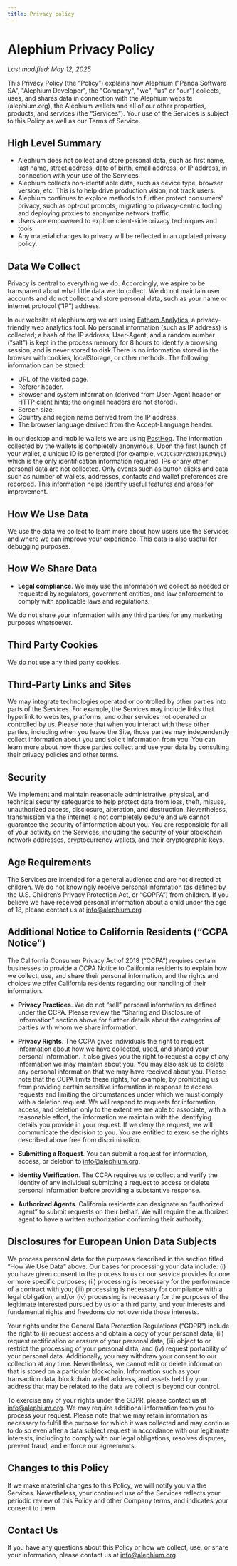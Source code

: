 ```yaml
---
title: Privacy policy
---
```


# Alephium Privacy Policy

_Last modified: May 12, 2025_

This Privacy Policy (the “Policy”) explains how Alephium ("Panda Software SA", "Alephium Developer", the "Company", "we", "us" or "our") collects, uses, and shares data in connection with the Alephium website (alephium.org), the Alephium wallets and all of our other properties, products, and services (the “Services”). Your use of the Services is subject to this Policy as well as our Terms of Service.

## High Level Summary

- Alephium does not collect and store personal data, such as first name, last name, street address, date of birth, email address, or IP address, in connection with your use of the Services.
- Alephium collects non-identifiable data, such as device type, browser version, etc. This is to help drive production vision, not track users.
- Alephium continues to explore methods to further protect consumers' privacy, such as opt-out prompts, migrating to privacy-centric tooling and deploying proxies to anonymize network traffic.
- Users are empowered to explore client-side privacy techniques and tools.
- Any material changes to privacy will be reflected in an updated privacy policy.

## Data We Collect

Privacy is central to everything we do. Accordingly, we aspire to be transparent about what little data we do collect. We do not maintain user accounts and do not collect and store personal data, such as your name or internet protocol (“IP”) address.

In our website at alephium.org we are using [Fathom Analytics](https://usefathom.com/), a privacy-friendly web analytics tool. No personal information (such as IP address) is collected; a hash of the IP address, User-Agent, and a random number (“salt”) is kept in the process memory for 8 hours to identify a browsing session, and is never stored to disk.There is no information stored in the browser with cookies, localStorage, or other methods. The following information can be stored:

- URL of the visited page.
- Referer header.
- Browser and system information (derived from User-Agent header or HTTP client hints; the original headers are not stored).
- Screen size.
- Country and region name derived from the IP address.
- The browser language derived from the Accept-Language header.

In our desktop and mobile wallets we are using [PostHog](https://posthog.com/). The information collected by the wallets is completely anonymous. Upon the first launch of your wallet, a unique ID is generated (for example, `vCJGCsDPrZ8WJaIKZMWjU`) which is the only identification information required. IPs or any other personal data are not collected. Only events such as button clicks and data such as number of wallets, addresses, contacts and wallet preferences are recorded. This information helps identify useful features and areas for improvement.

## How We Use Data

We use the data we collect to learn more about how users use the Services and where we can improve your experience. This data is also useful for debugging purposes.

## How We Share Data

- **Legal compliance**. We may use the information we collect as needed or requested by regulators, government entities, and law enforcement to comply with applicable laws and regulations.

We do not share your information with any third parties for any marketing purposes whatsoever.

## Third Party Cookies

We do not use any third party cookies.

## Third-Party Links and Sites

We may integrate technologies operated or controlled by other parties into parts of the Services. For example, the Services may include links that hyperlink to websites, platforms, and other services not operated or controlled by us. Please note that when you interact with these other parties, including when you leave the Site, those parties may independently collect information about you and solicit information from you. You can learn more about how those parties collect and use your data by consulting their privacy policies and other terms.

## Security

We implement and maintain reasonable administrative, physical, and technical security safeguards to help protect data from loss, theft, misuse, unauthorized access, disclosure, alteration, and destruction. Nevertheless, transmission via the internet is not completely secure and we cannot guarantee the security of information about you. You are responsible for all of your activity on the Services, including the security of your blockchain network addresses, cryptocurrency wallets, and their cryptographic keys.

## Age Requirements

The Services are intended for a general audience and are not directed at children. We do not knowingly receive personal information (as defined by the U.S. Children’s Privacy Protection Act, or “COPPA”) from children. If you believe we have received personal information about a child under the age of 18, please contact us at info@alephium.org .

## Additional Notice to California Residents (“CCPA Notice”)

The California Consumer Privacy Act of 2018 (“CCPA”) requires certain businesses to provide a CCPA Notice to California residents to explain how we collect, use, and share their personal information, and the rights and choices we offer California residents regarding our handling of their information.

- **Privacy Practices**. We do not “sell” personal information as defined under the CCPA. Please review the “Sharing and Disclosure of Information” section above for further details about the categories of parties with whom we share information.

- **Privacy Rights**. The CCPA gives individuals the right to request information about how we have collected, used, and shared your personal information. It also gives you the right to request a copy of any information we may maintain about you. You may also ask us to delete any personal information that we may have received about you. Please note that the CCPA limits these rights, for example, by prohibiting us from providing certain sensitive information in response to access requests and limiting the circumstances under which we must comply with a deletion request. We will respond to requests for information, access, and deletion only to the extent we are able to associate, with a reasonable effort, the information we maintain with the identifying details you provide in your request. If we deny the request, we will communicate the decision to you. You are entitled to exercise the rights described above free from discrimination.
- **Submitting a Request**. You can submit a request for information, access, or deletion to info@alephium.org.
- **Identity Verification**. The CCPA requires us to collect and verify the identity of any individual submitting a request to access or delete personal information before providing a substantive response.
- **Authorized Agents**. California residents can designate an “authorized agent” to submit requests on their behalf. We will require the authorized agent to have a written authorization confirming their authority.

## Disclosures for European Union Data Subjects

We process personal data for the purposes described in the section titled “How We Use Data” above. Our bases for processing your data include: (i) you have given consent to the process to us or our service provides for one or more specific purposes; (ii) processing is necessary for the performance of a contract with you; (iii) processing is necessary for compliance with a legal obligation; and/or (iv) processing is necessary for the purposes of the legitimate interested pursued by us or a third party, and your interests and fundamental rights and freedoms do not override those interests.

Your rights under the General Data Protection Regulations (“GDPR”) include the right to (i) request access and obtain a copy of your personal data, (ii) request rectification or erasure of your personal data, (iii) object to or restrict the processing of your personal data; and (iv) request portability of your personal data. Additionally, you may withdraw your consent to our collection at any time. Nevertheless, we cannot edit or delete information that is stored on a particular blockchain. Information such as your transaction data, blockchain wallet address, and assets held by your address that may be related to the data we collect is beyond our control.

To exercise any of your rights under the GDPR, please contact us at info@alephium.org. We may require additional information from you to process your request. Please note that we may retain information as necessary to fulfill the purpose for which it was collected and may continue to do so even after a data subject request in accordance with our legitimate interests, including to comply with our legal obligations, resolves disputes, prevent fraud, and enforce our agreements.

## Changes to this Policy

If we make material changes to this Policy, we will notify you via the Services. Nevertheless, your continued use of the Services reflects your periodic review of this Policy and other Company terms, and indicates your consent to them.

## Contact Us

If you have any questions about this Policy or how we collect, use, or share your information, please contact us at info@alephium.org.
